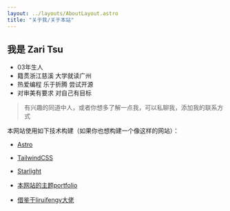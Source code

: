 ```yaml
---
layout: ../layouts/AboutLayout.astro
title: "关于我/关于本站"
---
```


## 我是 Zari Tsu

* 03年生人
* 籍贯浙江慈溪 大学就读广州
* 热爱编程 乐于折腾 尝试开源
* 对审美有要求 对自己有目标

> 有兴趣的同道中人，或者你想多了解一点我，可以私聊我，添加我的联系方式

<!-- <div  align="center">    
 <img src="./xxx.png" width = "300" height = "200" alt="图片名称" align=center />
</div> -->

<!-- ![wechat](../assets/images/qrcode.jpg) -->

本网站使用如下技术构建（如果你也想构建一个像这样的网站）：

- [Astro](https://astro.build/)
- [TailwindCSS](https://tailwindcss.com/)
- [Starlight](https://github.com/withastro/starlight)

- [本网站的主题portfolio](https://github.com/withastro/astro/tree/main/examples/portfolio)
- [借鉴于liruifengv大佬](https://github.com/liruifengv)